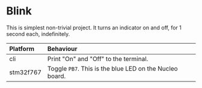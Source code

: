 # Blink

This is simplest non-trivial project. It turns an indicator on and off, for 1 second each, indefinitely.

| Platform | Behaviour |
|:----|:----|
| cli | Print "On" and "Off" to the terminal. |
| stm32f767 | Toggle `PB7`. This is the blue LED on the Nucleo board. |
